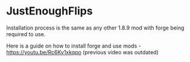 # JustEnoughFlips 

Installation process is the same as any other 1.8.9 mod with forge being required to use. 

Here is a guide on how to install forge and use mods - https://youtu.be/Rc6Kv1xkqpo (previous video was outdated)
